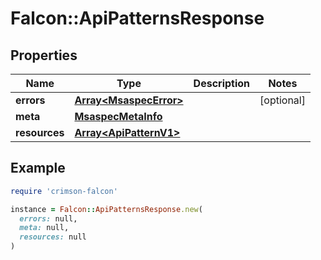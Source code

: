 # Falcon::ApiPatternsResponse

## Properties

| Name | Type | Description | Notes |
| ---- | ---- | ----------- | ----- |
| **errors** | [**Array&lt;MsaspecError&gt;**](MsaspecError.md) |  | [optional] |
| **meta** | [**MsaspecMetaInfo**](MsaspecMetaInfo.md) |  |  |
| **resources** | [**Array&lt;ApiPatternV1&gt;**](ApiPatternV1.md) |  |  |

## Example

```ruby
require 'crimson-falcon'

instance = Falcon::ApiPatternsResponse.new(
  errors: null,
  meta: null,
  resources: null
)
```


